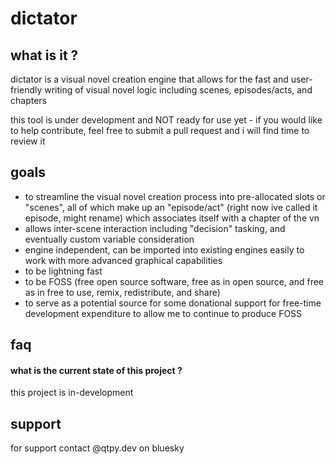 # dictator

## what is it ?
dictator is a visual novel creation engine that allows for the fast and user-friendly writing of visual novel logic including scenes, episodes/acts, and chapters

this tool is under development and NOT ready for use yet - if you would like to help contribute, feel free to submit a pull request and i will find time to review it

## goals
- to streamline the visual novel creation process into pre-allocated slots or "scenes", all of which make up an "episode/act" (right now ive called it episode, might rename) which associates itself with a chapter of the vn
- allows inter-scene interaction including "decision" tasking, and eventually custom variable consideration
- engine independent, can be imported into existing engines easily to work with more advanced graphical capabilities
- to be lightning fast 
- to be FOSS (free open source software, free as in open source, and free as in free to use, remix, redistribute, and share)
- to serve as a potential source for some donational support for free-time development expenditure to allow me to continue to produce FOSS


## faq

#### what is the current state of this project ?
this project is in-development

## support
for support contact @qtpy.dev on bluesky
